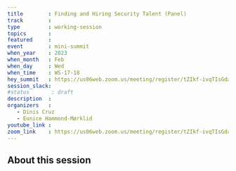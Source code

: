 ```yaml
---
title        : Finding and Hiring Security Talent (Panel)
track        :
type         : working-session
topics       :
featured     :
event        : mini-summit
when_year    : 2023
when_month   : Feb
when_day     : Wed
when_time    : WS-17-18
hey_summit   : https://us06web.zoom.us/meeting/register/tZIkf-ivqTIsGdauvUAklBL3l5k1MxBo6rO7
session_slack:
#status       : draft
description  :
organizers   :
   - Dinis Cruz
   - Eunice Hammond-Mørklid 
youtube_link :
zoom_link    : https://us06web.zoom.us/meeting/register/tZIkf-ivqTIsGdauvUAklBL3l5k1MxBo6rO7
---
```


## About this session
